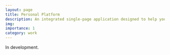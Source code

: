 ```yaml
---
layout: page
title: Personal Platform
description: An integrated single-page application designed to help you organize every aspect of your life.
img:
importance: 1
category: work
---
```


In development.